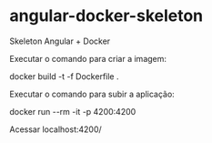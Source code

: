 # angular-docker-skeleton
Skeleton Angular + Docker


Executar o comando para criar a imagem:

docker build -t <nomedaimagem> -f Dockerfile .
  

Executar o comando para subir a aplicação:
  
docker run --rm -it -p 4200:4200 <nomedaimagem>
  
  
Acessar localhost:4200/ 
